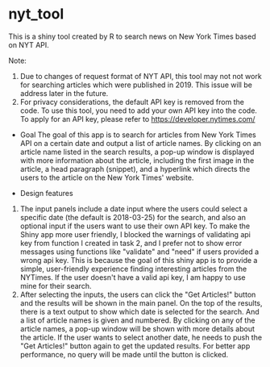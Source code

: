 # nyt_tool
This is a shiny tool created by R to search news on New York Times based on NYT API.

Note: 

1) Due to changes of request format of NYT API, this tool may not not work for searching articles which were published in 2019. This issue will be address later in the future.
2) For privacy considerations, the default API key is removed from the code. To use this tool, you need to add your own API key into the code. To apply for an API key, please refer to https://developer.nytimes.com/

* Goal
The goal of this app is to search for articles from New York Times API on a certain date and output a list of article names. By clicking on an article name listed in the search results, a pop-up window is displayed with more information about the article, including the first image in the article, a head paragraph (snippet), and a hyperlink which directs the users to the article on the New York Times' website.

* Design features
1) The input panels include a date input where the users could select a specific date (the default is 2018-03-25) for the search, and also an optional input if the users want to use their own API key. To make the Shiny app more user friendly, I blocked the warnings of validating api key from function I created in task 2, and I prefer not to show error messages using functions like "validate" and "need" if users provided a wrong api key. This is because the goal of this shiny app is to provide a simple, user-friendly experience finding interesting articles from the NYTimes. If the user doesn't have a valid api key, I am happy to use mine for their search.
2) After selecting the inputs, the users can click the "Get Articles!" button and the results will be shown in the main panel. On the top of the results, there is a text output to show which date is selected for the search. And a list of article names is given and numbered. By clicking on any of the article names, a pop-up window will be shown with more details about the article. If the user wants to select another date, he needs to push the "Get Articles!" button again to get the updated results. For better app performance, no query will be made until the button is clicked. 



